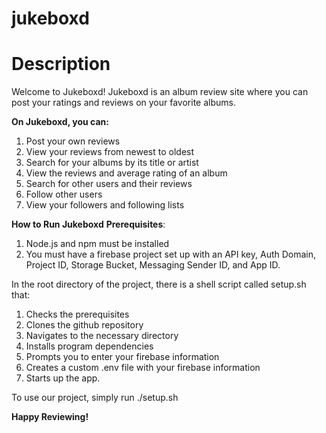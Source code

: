 # jukeboxd
# **Description**
Welcome to Jukeboxd! Jukeboxd is an album review site where you can post your ratings and reviews on your favorite albums. 

**On Jukeboxd, you can:**
1. Post your own reviews
2. View your reviews from newest to oldest
3. Search for your albums by its title or artist
4. View the reviews and average rating of an album
5. Search for other users and their reviews
6. Follow other users
7. View your followers and following lists

**How to Run Jukeboxd**
**Prerequisites**:
1. Node.js and npm must be installed
2. You must have a firebase project set up with an API key, Auth Domain, Project ID, Storage Bucket, Messaging Sender ID, and App ID.
   
In the root directory of the project, there is a shell script called setup.sh that:
1. Checks the prerequisites
2. Clones the github repository
3. Navigates to the necessary directory
4. Installs program dependencies
5. Prompts you to enter your firebase information
6. Creates a custom .env file with your firebase information
7. Starts up the app.

To use our project, simply run ./setup.sh

**Happy Reviewing!**
 
